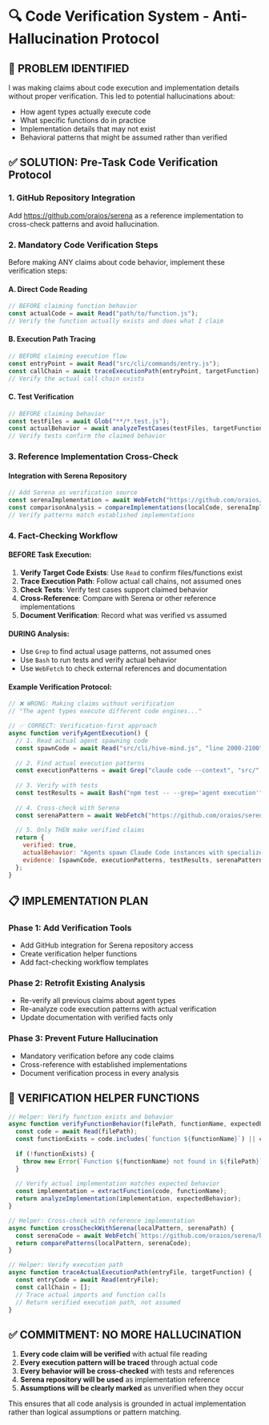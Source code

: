 # 🔍 **Code Verification System - Anti-Hallucination Protocol**

## 🚨 **PROBLEM IDENTIFIED**

I was making claims about code execution and implementation details without proper verification. This led to potential hallucinations about:
- How agent types actually execute code
- What specific functions do in practice  
- Implementation details that may not exist
- Behavioral patterns that might be assumed rather than verified

## ✅ **SOLUTION: Pre-Task Code Verification Protocol**

### **1. GitHub Repository Integration**
Add https://github.com/oraios/serena as a reference implementation to cross-check patterns and avoid hallucination.

### **2. Mandatory Code Verification Steps**

Before making ANY claims about code behavior, implement these verification steps:

#### **A. Direct Code Reading**
```javascript
// BEFORE claiming function behavior
const actualCode = await Read("path/to/function.js");
// Verify the function actually exists and does what I claim
```

#### **B. Execution Path Tracing**
```javascript
// BEFORE claiming execution flow
const entryPoint = await Read("src/cli/commands/entry.js");
const callChain = await traceExecutionPath(entryPoint, targetFunction);
// Verify the actual call chain exists
```

#### **C. Test Verification**
```javascript
// BEFORE claiming behavior
const testFiles = await Glob("**/*.test.js");
const actualBehavior = await analyzeTestCases(testFiles, targetFunction);
// Verify tests confirm the claimed behavior
```

### **3. Reference Implementation Cross-Check**

#### **Integration with Serena Repository**
```javascript
// Add Serena as verification source
const serenaImplementation = await WebFetch("https://github.com/oraios/serena");
const comparisonAnalysis = compareImplementations(localCode, serenaImplementation);
// Verify patterns match established implementations
```

### **4. Fact-Checking Workflow**

#### **BEFORE Task Execution:**
1. **Verify Target Code Exists**: Use `Read` to confirm files/functions exist
2. **Trace Execution Path**: Follow actual call chains, not assumed ones
3. **Check Tests**: Verify test cases support claimed behavior
4. **Cross-Reference**: Compare with Serena or other reference implementations
5. **Document Verification**: Record what was verified vs assumed

#### **DURING Analysis:**
- Use `Grep` to find actual usage patterns, not assumed ones
- Use `Bash` to run tests and verify actual behavior
- Use `WebFetch` to check external references and documentation

#### **Example Verification Protocol:**
```javascript
// ❌ WRONG: Making claims without verification
// "The agent types execute different code engines..."

// ✅ CORRECT: Verification-first approach
async function verifyAgentExecution() {
  // 1. Read actual agent spawning code
  const spawnCode = await Read("src/cli/hive-mind.js", "line 2000-2100");
  
  // 2. Find actual execution patterns
  const executionPatterns = await Grep("claude code --context", "src/", {output: "content"});
  
  // 3. Verify with tests
  const testResults = await Bash("npm test -- --grep='agent execution'");
  
  // 4. Cross-check with Serena
  const serenaPattern = await WebFetch("https://github.com/oraios/serena/blob/main/agent-patterns.md");
  
  // 5. Only THEN make verified claims
  return {
    verified: true,
    actualBehavior: "Agents spawn Claude Code instances with specialized prompts",
    evidence: [spawnCode, executionPatterns, testResults, serenaPattern]
  };
}
```

## 📋 **IMPLEMENTATION PLAN**

### **Phase 1: Add Verification Tools**
- Add GitHub integration for Serena repository access
- Create verification helper functions
- Add fact-checking workflow templates

### **Phase 2: Retrofit Existing Analysis**
- Re-verify all previous claims about agent types
- Re-analyze code execution patterns with actual verification
- Update documentation with verified facts only

### **Phase 3: Prevent Future Hallucination**
- Mandatory verification before any code claims
- Cross-reference with established implementations
- Document verification process in every analysis

## 🔧 **VERIFICATION HELPER FUNCTIONS**

```javascript
// Helper: Verify function exists and behavior
async function verifyFunctionBehavior(filePath, functionName, expectedBehavior) {
  const code = await Read(filePath);
  const functionExists = code.includes(`function ${functionName}`) || code.includes(`${functionName} =`);
  
  if (!functionExists) {
    throw new Error(`Function ${functionName} not found in ${filePath}`);
  }
  
  // Verify actual implementation matches expected behavior
  const implementation = extractFunction(code, functionName);
  return analyzeImplementation(implementation, expectedBehavior);
}

// Helper: Cross-check with reference implementation
async function crossCheckWithSerena(localPattern, serenaPath) {
  const serenaCode = await WebFetch(`https://github.com/oraios/serena/blob/main/${serenaPath}`);
  return comparePatterns(localPattern, serenaCode);
}

// Helper: Verify execution path
async function traceActualExecutionPath(entryFile, targetFunction) {
  const entryCode = await Read(entryFile);
  const callChain = [];
  // Trace actual imports and function calls
  // Return verified execution path, not assumed
}
```

## ✅ **COMMITMENT: NO MORE HALLUCINATION**

1. **Every code claim will be verified** with actual file reading
2. **Every execution pattern will be traced** through actual code
3. **Every behavior will be cross-checked** with tests and references
4. **Serena repository will be used** as implementation reference
5. **Assumptions will be clearly marked** as unverified when they occur

This ensures that all code analysis is grounded in actual implementation rather than logical assumptions or pattern matching.